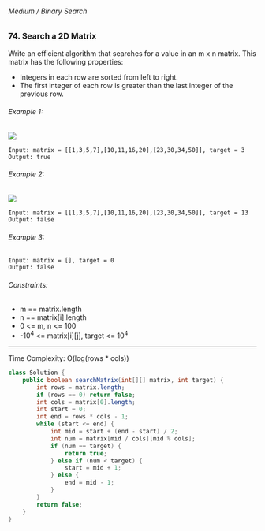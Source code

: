 ###### Medium / Binary Search

### 74. Search a 2D Matrix

Write an efficient algorithm that searches for a value in an m x n matrix. This matrix has the following properties:

* Integers in each row are sorted from left to right.
* The first integer of each row is greater than the last integer of the previous row.
 

###### Example 1:
![](https://assets.leetcode.com/uploads/2020/10/05/mat.jpg)
```
Input: matrix = [[1,3,5,7],[10,11,16,20],[23,30,34,50]], target = 3
Output: true
```
###### Example 2:
![](https://assets.leetcode.com/uploads/2020/10/05/mat2.jpg)
```
Input: matrix = [[1,3,5,7],[10,11,16,20],[23,30,34,50]], target = 13
Output: false
```
###### Example 3:
```
Input: matrix = [], target = 0
Output: false
``` 

###### Constraints:

* m == matrix.length
* n == matrix[i].length
* 0 <= m, n <= 100
* -10<sup>4</sup> <= matrix[i][j], target <= 10<sup>4</sup>

***

Time Complexity: O(log(rows * cols))

```java
class Solution {
    public boolean searchMatrix(int[][] matrix, int target) {
        int rows = matrix.length;
        if (rows == 0) return false;
        int cols = matrix[0].length;
        int start = 0;
        int end = rows * cols - 1;
        while (start <= end) {
            int mid = start + (end - start) / 2;
            int num = matrix[mid / cols][mid % cols];
            if (num == target) {
                return true;
            } else if (num < target) {
                start = mid + 1;
            } else {
                end = mid - 1;
            }
        }
        return false;
    }
}
```

